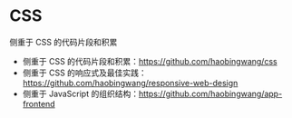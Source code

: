 # CSS

侧重于 CSS 的代码片段和积累

- 侧重于 CSS 的代码片段和积累：https://github.com/haobingwang/css
- 侧重于 CSS 的响应式及最佳实践：https://github.com/haobingwang/responsive-web-design
- 侧重于 JavaScript 的组织结构：https://github.com/haobingwang/app-frontend